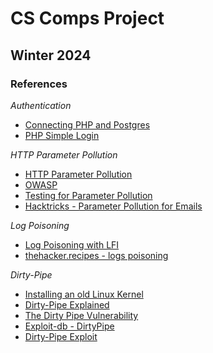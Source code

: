 # CS Comps Project
## Winter 2024

### References

*Authentication*
- [Connecting PHP and Postgres](https://www.enterprisedb.com/postgres-tutorials/connecting-postgresql-using-php)
- [PHP Simple Login](https://www.allphptricks.com/simple-user-registration-login-script-in-php-and-mysqli/)

*HTTP Parameter Pollution*
- [HTTP Parameter Pollution](https://shahjerry33.medium.com/http-parameter-pollution-its-contaminated-85edc0805654)
- [OWASP](https://owasp.org/www-project-web-security-testing-guide/latest/4-Web_Application_Security_Testing/07-Input_Validation_Testing/04-Testing_for_HTTP_Parameter_Pollution)
- [Testing for Parameter Pollution](https://owasp.org/www-project-web-security-testing-guide/latest/4-Web_Application_Security_Testing/07-Input_Validation_Testing/04-Testing_for_HTTP_Parameter_Pollution)
- [Hacktricks - Parameter Pollution for Emails](https://book.hacktricks.xyz/pentesting-web/parameter-pollution)

*Log Poisoning*
- [Log Poisoning with LFI](https://systemweakness.com/log-poisoning-to-remote-code-execution-lfi-curl-7c49be11956)
- [thehacker.recipes - logs poisoning](https://www.thehacker.recipes/web/inputs/file-inclusion/lfi-to-rce/logs-poisoning)

*Dirty-Pipe*
- [Installing an old Linux Kernel](https://ubuntuhandbook.org/index.php/2023/11/install-ga-kernel-5-15-ubuntu-22-04/)
- [Dirty-Pipe Explained](https://www.hackthebox.com/blog/Dirty-Pipe-Explained-CVE-2022-0847)
- [The Dirty Pipe Vulnerability](https://dirtypipe.cm4all.com/)
- [Exploit-db - DirtyPipe](https://www.exploit-db.com/exploits/50808)
- [Dirty-Pipe Exploit](https://github.com/Arinerron/CVE-2022-0847-DirtyPipe-Exploit)
